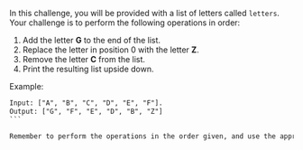In this challenge, you will be provided with a list of letters called `letters`. Your challenge is to perform the following operations in order:

1. Add the letter **G** to the end of the list.
1. Replace the letter in position 0 with the letter **Z**.
1. Remove the letter **C** from the list.
1. Print the resulting list upside down.

Example:

````txt
Input: ["A", "B", "C", "D", "E", "F"].
Output: ["G", "F", "E", "D", "B", "Z"]
```

Remember to perform the operations in the order given, and use the appropriate Python list functions and methods for each task.